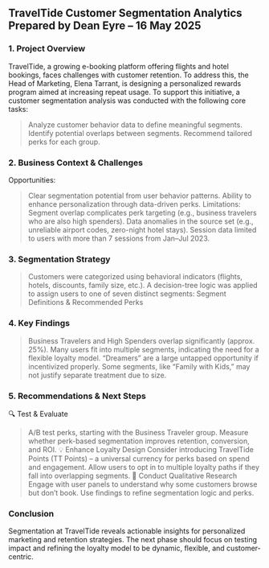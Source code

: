 ## TravelTide Customer Segmentation Analytics Prepared by Dean Eyre – 16 May 2025

### 1. Project Overview
TravelTide, a growing e-booking platform offering flights and hotel bookings, faces challenges with customer retention. To address this, the Head of Marketing, Elena Tarrant, is designing a personalized rewards program aimed at increasing repeat usage.
To support this initiative, a customer segmentation analysis was conducted with the following core tasks:
> Analyze customer behavior data to define meaningful segments.
> Identify potential overlaps between segments.
> Recommend tailored perks for each group.

### 2. Business Context & Challenges
Opportunities:
> Clear segmentation potential from user behavior patterns.
> Ability to enhance personalization through data-driven perks.
Limitations:
> Segment overlap complicates perk targeting (e.g., business travelers who are also high spenders).
> Data anomalies in the source set (e.g., unreliable airport codes, zero-night hotel stays).
> Session data limited to users with more than 7 sessions from Jan–Jul 2023.

### 3. Segmentation Strategy
> Customers were categorized using behavioral indicators (flights, hotels, discounts, family size, etc.). A decision-tree logic was applied to assign users to one of seven distinct segments:
Segment Definitions & Recommended Perks




### 4. Key Findings
> Business Travelers and High Spenders overlap significantly (approx. 25%).
> Many users fit into multiple segments, indicating the need for a flexible loyalty model.
> “Dreamers” are a large untapped opportunity if incentivized properly.
> Some segments, like “Family with Kids,” may not justify separate treatment due to size.

### 5. Recommendations & Next Steps
🔍 Test & Evaluate
> A/B test perks, starting with the Business Traveler group.
> Measure whether perk-based segmentation improves retention, conversion, and ROI.
💡 Enhance Loyalty Design
> Consider introducing TravelTide Points (TT Points) – a universal currency for perks based on spend and engagement.
> Allow users to opt in to multiple loyalty paths if they fall into overlapping segments.
🔎 Conduct Qualitative Research
> Engage with user panels to understand why some customers browse but don’t book.
> Use findings to refine segmentation logic and perks.

### Conclusion
Segmentation at TravelTide reveals actionable insights for personalized marketing and retention strategies. The next phase should focus on testing impact and refining the loyalty model to be dynamic, flexible, and customer-centric.
